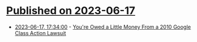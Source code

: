# [Published on 2023-06-17](index.md)

* [2023-06-17, 17:34:00](https://yro.slashdot.org/story/23/06/17/0949213/youre-owed-a-little-money-from-a-2010-google-class-action-lawsuit?utm_source=rss1.0mainlinkanon&utm_medium=feed) - [You're Owed a Little Money From a 2010 Google Class Action Lawsuit](https://yro.slashdot.org/story/23/06/17/0949213/youre-owed-a-little-money-from-a-2010-google-class-action-lawsuit?utm_source=rss1.0mainlinkanon&utm_medium=feed)
